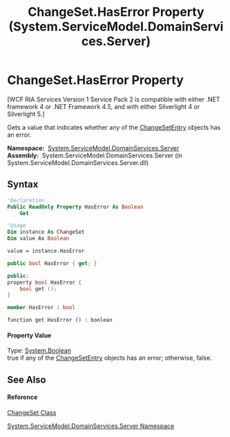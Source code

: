 ﻿---
title: ChangeSet.HasError Property  (System.ServiceModel.DomainServices.Server)
TOCTitle: HasError Property
ms:assetid: P:System.ServiceModel.DomainServices.Server.ChangeSet.HasError
ms:mtpsurl: https://msdn.microsoft.com/en-us/library/system.servicemodel.domainservices.server.changeset.haserror(v=VS.91)
ms:contentKeyID: 28755621
ms.date: 01/27/2012
mtps_version: v=VS.91
f1_keywords:
- System.ServiceModel.DomainServices.Server.ChangeSet.HasError
- System.ServiceModel.DomainServices.Server.ChangeSet.get_HasError
dev_langs:
- CSharp
- JScript
- VB
- FSharp
- c++
api_location:
- System.ServiceModel.DomainServices.Server.dll
api_name:
- System.ServiceModel.DomainServices.Server.ChangeSet.get_HasError
- System.ServiceModel.DomainServices.Server.ChangeSet.HasError
api_type:
- Managed
topic_type:
- apiref
- kbSyntax
product_family_name: VS
ROBOTS: INDEX,FOLLOW
---

# ChangeSet.HasError Property

\[WCF RIA Services Version 1 Service Pack 2 is compatible with either .NET framework 4 or .NET Framework 4.5, and with either Silverlight 4 or Silverlight 5.\]

Gets a value that indicates whether any of the [ChangeSetEntry](ff422139\(v=vs.91\).md) objects has an error.

**Namespace:**  [System.ServiceModel.DomainServices.Server](ff423220\(v=vs.91\).md)  
**Assembly:**  System.ServiceModel.DomainServices.Server (in System.ServiceModel.DomainServices.Server.dll)

## Syntax

``` vb
'Declaration
Public ReadOnly Property HasError As Boolean
    Get
```

``` vb
'Usage
Dim instance As ChangeSet
Dim value As Boolean

value = instance.HasError
```

``` csharp
public bool HasError { get; }
```

``` c++
public:
property bool HasError {
    bool get ();
}
```

``` fsharp
member HasError : bool
```

``` jscript
function get HasError () : boolean
```

#### Property Value

Type: [System.Boolean](https://msdn.microsoft.com/en-us/library/a28wyd50)  
true if any of the [ChangeSetEntry](ff422139\(v=vs.91\).md) objects has an error; otherwise, false.  

## See Also

#### Reference

[ChangeSet Class](ff422535\(v=vs.91\).md)

[System.ServiceModel.DomainServices.Server Namespace](ff423220\(v=vs.91\).md)

